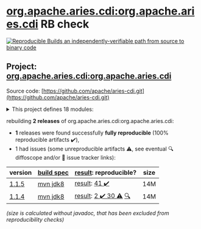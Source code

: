 [org.apache.aries.cdi:org.apache.aries.cdi](https://central.sonatype.com/artifact/org.apache.aries.cdi/org.apache.aries.cdi/versions) RB check
=======

[![Reproducible Builds](https://reproducible-builds.org/images/logos/rb.svg) an independently-verifiable path from source to binary code](https://reproducible-builds.org/)

## Project: [org.apache.aries.cdi:org.apache.aries.cdi](https://central.sonatype.com/artifact/org.apache.aries.cdi/org.apache.aries.cdi/versions)

Source code: [https://github.com/apache/aries-cdi.git](https://github.com/apache/aries-cdi.git)

<details><summary>This project defines 18 modules:</summary>

* [org.apache.aries.cdi:aries-cdi-feature](https://central.sonatype.com/artifact/org.apache.aries.cdi/aries-cdi-feature/1.1.5)
* [org.apache.aries.cdi:org.apache.aries.cdi](https://central.sonatype.com/artifact/org.apache.aries.cdi/org.apache.aries.cdi/1.1.5)
* [org.apache.aries.cdi:org.apache.aries.cdi.bom](https://central.sonatype.com/artifact/org.apache.aries.cdi/org.apache.aries.cdi.bom/1.1.5)
* [org.apache.aries.cdi:org.apache.aries.cdi.build.tools](https://central.sonatype.com/artifact/org.apache.aries.cdi/org.apache.aries.cdi.build.tools/1.1.5)
* [org.apache.aries.cdi:org.apache.aries.cdi.executable](https://central.sonatype.com/artifact/org.apache.aries.cdi/org.apache.aries.cdi.executable/1.1.5)
* [org.apache.aries.cdi:org.apache.aries.cdi.extender](https://central.sonatype.com/artifact/org.apache.aries.cdi/org.apache.aries.cdi.extender/1.1.5)
* [org.apache.aries.cdi:org.apache.aries.cdi.extension.el.jsp](https://central.sonatype.com/artifact/org.apache.aries.cdi/org.apache.aries.cdi.extension.el.jsp/1.1.5)
* [org.apache.aries.cdi:org.apache.aries.cdi.extension.jaxrs](https://central.sonatype.com/artifact/org.apache.aries.cdi/org.apache.aries.cdi.extension.jaxrs/1.1.5)
* [org.apache.aries.cdi:org.apache.aries.cdi.extension.jndi](https://central.sonatype.com/artifact/org.apache.aries.cdi/org.apache.aries.cdi.extension.jndi/1.1.5)
* [org.apache.aries.cdi:org.apache.aries.cdi.extension.servlet.common](https://central.sonatype.com/artifact/org.apache.aries.cdi/org.apache.aries.cdi.extension.servlet.common/1.1.5)
* [org.apache.aries.cdi:org.apache.aries.cdi.extension.servlet.owb](https://central.sonatype.com/artifact/org.apache.aries.cdi/org.apache.aries.cdi.extension.servlet.owb/1.1.5)
* [org.apache.aries.cdi:org.apache.aries.cdi.extension.servlet.weld](https://central.sonatype.com/artifact/org.apache.aries.cdi/org.apache.aries.cdi.extension.servlet.weld/1.1.5)
* [org.apache.aries.cdi:org.apache.aries.cdi.extension.spi](https://central.sonatype.com/artifact/org.apache.aries.cdi/org.apache.aries.cdi.extension.spi/1.1.5)
* [org.apache.aries.cdi:org.apache.aries.cdi.extra](https://central.sonatype.com/artifact/org.apache.aries.cdi/org.apache.aries.cdi.extra/1.1.5)
* [org.apache.aries.cdi:org.apache.aries.cdi.itests](https://central.sonatype.com/artifact/org.apache.aries.cdi/org.apache.aries.cdi.itests/1.1.5)
* [org.apache.aries.cdi:org.apache.aries.cdi.owb](https://central.sonatype.com/artifact/org.apache.aries.cdi/org.apache.aries.cdi.owb/1.1.5)
* [org.apache.aries.cdi:org.apache.aries.cdi.spi](https://central.sonatype.com/artifact/org.apache.aries.cdi/org.apache.aries.cdi.spi/1.1.5)
* [org.apache.aries.cdi:org.apache.aries.cdi.weld](https://central.sonatype.com/artifact/org.apache.aries.cdi/org.apache.aries.cdi.weld/1.1.5)
</details>

rebuilding **2 releases** of org.apache.aries.cdi:org.apache.aries.cdi:
- **1** releases were found successfully **fully reproducible** (100% reproducible artifacts :heavy_check_mark:),
- 1 had issues (some unreproducible artifacts :warning:, see eventual :mag: diffoscope and/or :memo: issue tracker links):

| version | [build spec](/BUILDSPEC.md) | [result](https://reproducible-builds.org/docs/jvm/): reproducible? | size |
| -- | --------- | ------ | -- |
| [1.1.5](https://central.sonatype.com/artifact/org.apache.aries.cdi/org.apache.aries.cdi/1.1.5/pom) | [mvn jdk8](aries-cdi-1.1.5.buildspec) | [result](org.apache.aries.cdi-1.1.5.buildinfo): [41 :heavy_check_mark: ](org.apache.aries.cdi-1.1.5.buildcompare) | 14M |
| [1.1.4](https://central.sonatype.com/artifact/org.apache.aries.cdi/org.apache.aries.cdi/1.1.4/pom) | [mvn jdk8](aries-cdi-1.1.4.buildspec) | [result](org.apache.aries.cdi-1.1.4.buildinfo): [2 :heavy_check_mark:  30 :warning:](org.apache.aries.cdi-1.1.4.buildcompare) [:mag:](org.apache.aries.cdi-1.1.4.diffoscope) | 14M |

<i>(size is calculated without javadoc, that has been excluded from reproducibility checks)</i>
